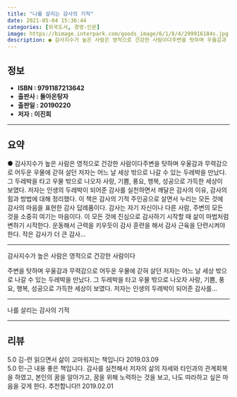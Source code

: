```yaml
---
title: "나를 살리는 감사의 기적"
date: 2021-05-04 15:36:44
categories: [외국도서, 경영-인문]
image: https://bimage.interpark.com/goods_image/6/1/8/4/299916184s.jpg
description: ● 감사지수가 높은 사람은 영적으로 건강한 사람이다주변을 탓하며 우울감과 무력감으로 어두운 우물에 갇혀 살던 저자는 어느 날 세상 밖으로 나갈 수 있는 두레박을 만났다. 그 두레박을 타고 우물 밖으로 나오자 사랑, 기쁨, 풍요, 행복, 성공으로 가득한 세상이 보였다. 저자는 인생의 두
---
```


## **정보**

- **ISBN : 9791187213642**
- **출판사 : 돌아온탕자**
- **출판일 : 20190220**
- **저자 : 이진희**

------



## **요약**

●  감사지수가 높은 사람은 영적으로 건강한 사람이다주변을 탓하며 우울감과 무력감으로 어두운 우물에 갇혀 살던 저자는 어느 날 세상 밖으로 나갈 수 있는 두레박을 만났다. 그 두레박을 타고 우물 밖으로 나오자 사랑, 기쁨, 풍요, 행복, 성공으로 가득한 세상이 보였다. 저자는 인생의 두레박이 되어준 감사를 실천하면서 깨달은 감사의 이유, 감사의 힘과 방법에 대해 정리했다. 이 책은 감사의 기적 주인공으로 살면서 누리는 모든 것에 감사의 마음을 표현한 감사 답례품이다. 감사는 자기 자신이나 다른 사람, 주변의 모든 것을 소중히 여기는 마음이다. 이 모든 것에 진심으로 감사하기 시작할 때 삶이 마법처럼 변하기 시작한다. 운동해서 근력을 키우듯이 감사 훈련을 해서 감사 근육을 단련시켜야 한다. 작은 감사가 더 큰 감사...

------

감사지수가 높은 사람은 
영적으로 건강한 사람이다

주변을 탓하며 우울감과 무력감으로 어두운 우물에 갇혀 살던 저자는 어느 날 세상 밖으로 나갈 수 있는 두레박을 만났다. 그 두레박을 타고 우물 밖으로 나오자 사랑, 기쁨, 풍요, 행복, 성공으로 가득한 세상이 보였다. 저자는 인생의 두레박이 되어준 감사를... 

------


나를 살리는 감사의 기적 

------


## **리뷰** 

5.0 김-련 읽으면서 삶이 고마워지는 책입니다 2019.03.09 <br/>5.0 민-근 내용 좋은 책입니다.
감사를 실천해서 저자의 삶의 자세와 타인과의 관계회복을 하였고,
본인의 꿈을 알아가고, 꿈을 위해 노력하는 것을 보고, 나도 따라하고 싶은 마음을 갖게 한다.
추천합니다!! 2019.02.01 <br/>